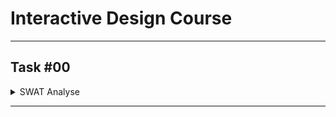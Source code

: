 # Interactive Design Course

---

## Task #00
<details>
  <summary>SWAT Analyse</summary>
  <br>
  
  ![SWAT Image](SWAT.png)
  
  <br>
  </details>

---
